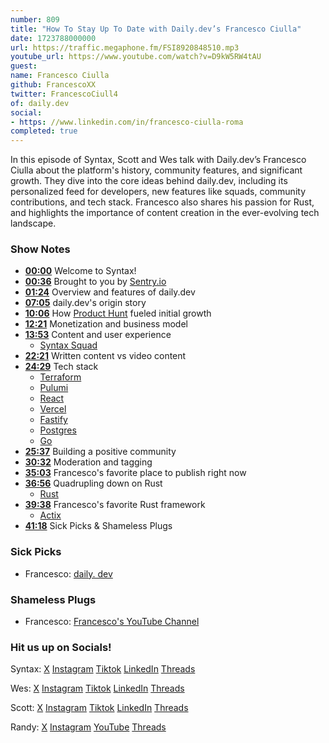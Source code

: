 ```yaml
---
number: 809
title: "How To Stay Up To Date with Daily.dev’s Francesco Ciulla"
date: 1723788000000
url: https://traffic.megaphone.fm/FSI8920848510.mp3
youtube_url: https://www.youtube.com/watch?v=D9kW5RW4tAU
guest: 
name: Francesco Ciulla
github: FrancescoXX
twitter: FrancescoCiull4
of: daily.dev
social: 
- https: //www.linkedin.com/in/francesco-ciulla-roma
completed: true
---
```


In this episode of Syntax, Scott and Wes talk with Daily.dev’s Francesco Ciulla about the platform's history, community features, and significant growth. They dive into the core ideas behind daily.dev, including its personalized feed for developers, new features like squads, community contributions, and tech stack. Francesco also shares his passion for Rust, and highlights the importance of content creation in the ever-evolving tech landscape. 

### Show Notes

* **[00:00](#t=00:00)** Welcome to Syntax!
* **[00:36](#t=00:36)** Brought to you by [Sentry.io](https://sentry.io)
* **[01:24](#t=01:24)** Overview and features of daily.dev
* **[07:05](#t=07:05)** daily.dev's origin story
* **[10:06](#t=10:06)** How [Product Hunt](https://producthunt.com) fueled initial growth
* **[12:21](#t=12:21)** Monetization and business model
* **[13:53](#t=13:53)** Content and user experience
  * [Syntax Squad](https://app.daily.dev/squads/syntax)
* **[22:21](#t=22:21)** Written content vs video content
* **[24:29](#t=24:29)** Tech stack
  * [Terraform](https://www.terraform.io/)
  * [Pulumi](https://www.pulumi.com/)
  * [React](https://react.dev/)
  * [Vercel](https://vercel.com/)
  * [Fastify](https://fastify.dev/)
  * [Postgres](https://www.postgresql.org/)
  * [Go](https://go.dev/)
* **[25:37](#t=25:37)** Building a positive community
* **[30:32](#t=30:32)** Moderation and tagging
* **[35:03](#t=35:03)** Francesco's favorite place to publish right now
* **[36:56](#t=36:56)** Quadrupling down on Rust
  * [Rust](https://www.rust-lang.org/)
* **[39:38](#t=39:38)** Francesco's favorite Rust framework
  * [Actix](https://actix.rs/)
* **[41:18](#t=41:18)** Sick Picks & Shameless Plugs

### Sick Picks

- Francesco: [daily. dev](https://daily.dev)

### Shameless Plugs

- Francesco: [Francesco's YouTube Channel](https://www.youtube.com/@francescociulla)

### Hit us up on Socials!

Syntax: [X](https://twitter.com/syntaxfm) [Instagram](https://www.instagram.com/syntax_fm/) [Tiktok](https://www.tiktok.com/@syntaxfm) [LinkedIn](https://www.linkedin.com/company/96077407/admin/feed/posts/) [Threads](https://www.threads.net/@syntax_fm)

Wes: [X](https://twitter.com/wesbos) [Instagram](https://www.instagram.com/wesbos/) [Tiktok](https://www.tiktok.com/@wesbos) [LinkedIn](https://www.linkedin.com/in/wesbos/) [Threads](https://www.threads.net/@wesbos)

Scott: [X](https://twitter.com/stolinski) [Instagram](https://www.instagram.com/stolinski/) [Tiktok](https://www.tiktok.com/@stolinski) [LinkedIn](https://www.linkedin.com/in/stolinski/) [Threads](https://www.threads.net/@stolinski)

Randy: [X](https://twitter.com/randyrektor) [Instagram](https://www.instagram.com/randyrektor/) [YouTube](https://www.youtube.com/@randyrektor) [Threads](https://www.threads.net/@randyrektor)
